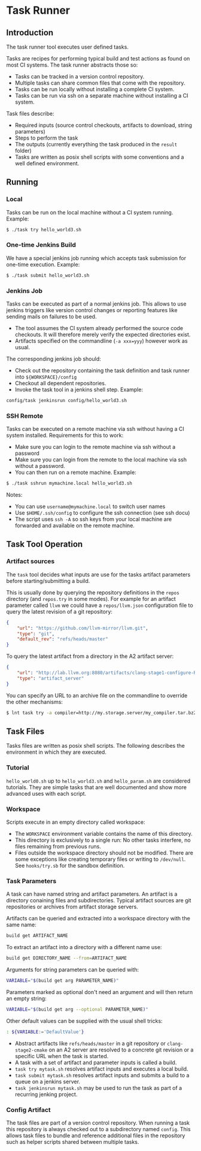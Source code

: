 # Task Runner #


## Introduction ##

The task runner tool executes user defined tasks.

Tasks are recipes for performing typical build and test actions as found on
most CI systems. The task runner abstracts those so:
- Tasks can be tracked in a version control repository.
- Multiple tasks can share common files that come with the repository.
- Tasks can be run locally without installing a complete CI system.
- Tasks can be run via ssh on a separate machine without installing a CI system.

Task files describe:
- Required inputs (source control checkouts, artifacts to download,
                   string parameters)
- Steps to perform the task
- The outputs (currently everything the task produced in the `result` folder)
- Tasks are written as posix shell scripts with some conventions and a well
  defined environment.


## Running ##

### Local ###

Tasks can be run on the local machine without a CI system running. Example:
```bash
$ ./task try hello_world3.sh
```

### One-time Jenkins Build ###

We have a special jenkins job running which accepts task submission for
one-time execution. Example:
```bash
$ ./task submit hello_world3.sh
```

### Jenkins Job ###

Tasks can be executed as part of a normal jenkins job. This allows to use
jenkins triggers like version control changes or reporting features like
sending mails on failures to be used.

- The tool assumes the CI system already performed the source code checkouts.
  It will therefore merely verify the expected directories exist.
- Artifacts specified on the commandline (`-a xxx=yyy`) however work as usual.

The corresponding jenkins job should:
- Check out the repository containing the task definition and task runner into
  `${WORKSPACE}/config`
- Checkout all dependent repositories.
- Invoke the task tool in a jenkins shell step. Example:
```bash
config/task jenkinsrun config/hello_world3.sh
```

### SSH Remote ###

Tasks can be executed on a remote machine via ssh without having a CI system
installed. Requirements for this to work:

- Make sure you can login to the remote machine via ssh without a password
- Make sure you can login from the remote to the local machine via ssh
  without a password.
- You can then run on a remote machine. Example:
```bash
$ ./task sshrun mymachine.local hello_world3.sh
```

Notes:

- You can use `username@mymachine.local` to switch user names
- Use `$HOME/.ssh/config` to configure the ssh connection (see ssh docu)
- The script uses `ssh -A` so ssh keys from your local machine are forwarded
  and available on the remote machine.

## Task Tool Operation

### Artifact sources ###

The `task` tool decides what inputs are use for the tasks artifact parameters
before starting/submitting a build.

This is usually done by querying the repository definitions in the `repos`
directory (and `repos.try` in some modes). For example for an artifact
parameter called `llvm` we could have a `repos/llvm.json` configuration file
to query the latest revision of a git repository:
```json
{
    "url": "https://github.com/llvm-mirror/llvm.git",
    "type": "git",
    "default_rev": "refs/heads/master"
}
```

To query the latest artifact from a directory in the A2 artifact server:
```json
{
    "url": "http://lab.llvm.org:8080/artifacts/clang-stage1-configure-RA",
    "type": "artifact_server"
}
```

You can specify an URL to an archive file on the commandline to override the
other mechanisms:

```bash
$ lnt task try -a compiler=http://my.storage.server/my_compiler.tar.bz2
```


## Task Files ##

Tasks files are written as posix shell scripts.
The following describes the environment in which they are executed.

### Tutorial ###

`hello_world0.sh` up to `hello_world3.sh` and
`hello_param.sh` are considered tutorials.
They are simple tasks that are well documented and show more advanced uses with each script.

### Workspace ###

Scripts execute in an empty directory called workspace:
  - The `WORKSPACE` environment variable contains the name of this directory.
  - This directory is exclusively to a single run:
    No other tasks interfere, no files remaining from previous runs.
  - Files outside the workspace directory should not be modified.
    There are some exceptions like creating temporary files or writing
    to `/dev/null`. See `hooks/try.sb` for the sandbox definition.

### Task Parameters ###

A task can have named string and artifact parameters. An artifact is a
directory conaining files and subdirectories. Typical artifact sources are git
repositories or archives from artifact storage servers.

Artifacts can be queried and extracted into a workspace directory with the
same name:
```bash
build get ARTIFACT_NAME
```

To extract an artifact into a directory with a different name use:
```bash
build get DIRECTORY_NAME --from=ARTIFACT_NAME
```

Arguments for string parameters can be queried with:
```bash
VARIABLE="$(build get arg PARAMETER_NAME)"
```

Parameters marked as optional don't need an argument and will then return an
empty string:
```bash
VARIABLE="$(build get arg --optional PARAMETER_NAME)"
```

Other default values can be supplied with the usual shell tricks:
```bash
: ${VARIABLE:='DefaultValue'}
```

- Abstract artifacts like `refs/heads/master` in a git repository or
  `clang-stage2-cmake` on an A2 server are resolved to a concrete git revision
  or a specific URL when the task is started.
- A task with a set of artifact and parameter inputs is called a build.
- `task try mytask.sh` resolves artifact inputs and executes a local build.
- `task submit mytask.sh` resolves artifact inputs and submits a build to
  a queue on a jenkins server.
- `task jenkinsrun mytask.sh` may be used to run the task as part of a
  recurring jenking project.

### Config Artifact ###

The task files are part of a version control repository. When running a task
this repository is always checked out to a subdirectory named `config`.  This
allows task files to bundle and reference additional files in the repository
such as helper scripts shared between multiple tasks.
